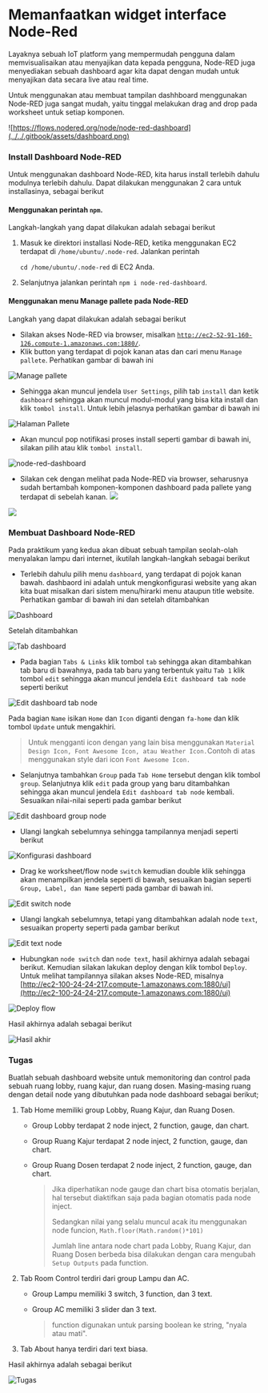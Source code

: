 # Memanfaatkan widget interface Node-Red

Layaknya sebuah IoT platform yang mempermudah pengguna dalam memvisualisaikan atau menyajikan data kepada pengguna, Node-RED juga menyediakan sebuah dashboard agar kita dapat dengan mudah untuk menyajikan data secara live atau real time.

Untuk menggunakan atau membuat tampilan dashhboard menggunakan Node-RED juga sangat mudah, yaitu tinggal melakukan drag and drop pada worksheet untuk setiap komponen.

![https://flows.nodered.org/node/node-red-dashboard](../../.gitbook/assets/dashboard.png)

### Install Dashboard Node-RED

Untuk menggunakan dashboard Node-RED, kita harus install terlebih dahulu modulnya terlebih dahulu. Dapat dilakukan menggunakan 2 cara untuk installasinya, sebagai berikut

#### Menggunakan perintah `npm`.

Langkah-langkah yang dapat dilakukan adalah sebagai berikut

1. Masuk ke direktori installasi Node-RED, ketika menggunakan EC2 terdapat di `/home/ubuntu/.node-red`. Jalankan perintah

   `cd /home/ubuntu/.node-red` di EC2 Anda.

2. Selanjutnya jalankan perintah `npm i node-red-dashboard`.

#### Menggunakan menu Manage pallete pada Node-RED

Langkah yang dapat dilakukan adalah sebagai berikut

* Silakan akses Node-RED via browser, misalkan [`http://ec2-52-91-160-126.compute-1.amazonaws.com:1880/`](http://ec2-34-239-124-118.compute-1.amazonaws.com:1880/).
* Klik button yang terdapat di pojok kanan atas dan cari menu `Manage pallete`. Perhatikan gambar di bawah ini

![Manage pallete](../../.gitbook/assets/01.png)

* Sehingga akan muncul jendela `User Settings`, pilih tab `install` dan ketik `dashboard` sehingga akan muncul modul-modul yang bisa kita install dan klik `tombol install`. Untuk lebih jelasnya perhatikan gambar di bawah ini

![Halaman Pallete](../../.gitbook/assets/02.png)

* Akan muncul pop notifikasi proses install seperti gambar di bawah ini, silakan pilih atau klik `tombol install`.

![node-red-dashboard](../../.gitbook/assets/03.png)

* Silakan cek dengan melihat pada Node-RED via browser, seharusnya sudah bertambah komponen-komponen dashboard pada pallete yang terdapat di sebelah kanan. ![](images/04.png)

![](../../.gitbook/assets/05%20%282%29.png)

### Membuat Dashboard Node-RED

Pada praktikum yang kedua akan dibuat sebuah tampilan seolah-olah menyalakan lampu dari internet, ikutilah langkah-langkah sebagai berikut

* Terlebih dahulu pilih menu `dashboard`, yang terdapat di pojok kanan bawah. dashbaord ini adalah untuk mengkonfigurasi website yang akan kita buat misalkan dari sistem menu/hirarki menu ataupun title website. Perhatikan gambar di bawah ini dan setelah ditambahkan

![Dashboard](../../.gitbook/assets/05%20%281%29.png)

Setelah ditambahkan

![Tab dashboard](../../.gitbook/assets/06%20%282%29.png)

* Pada bagian `Tabs & Links` klik tombol `tab` sehingga akan ditambahkan tab baru di bawahnya, pada tab baru yang terbentuk yaitu `Tab 1` klik tombol `edit` sehingga akan muncul jendela `Edit dashboard tab node` seperti berikut

![Edit dashboard tab node](../../.gitbook/assets/07%20%282%29.png)

Pada bagian `Name` isikan `Home` dan `Icon` diganti dengan `fa-home` dan klik tombol `Update` untuk mengakhiri.

> Untuk mengganti icon dengan yang lain bisa menggunakan `Material Design Icon, Font Awesome Icon, atau Weather Icon.`Contoh di atas menggunakan style dari icon `Font Awesome Icon.`

* Selanjutnya tambahkan `Group` pada `Tab Home` tersebut dengan klik tombol `group`. Selanjutnya klik `edit` pada group yang baru ditambahkan sehingga akan muncul jendela `Edit dashboard tab node` kembali. Sesuaikan nilai-nilai seperti pada gambar berikut

![Edit dashboard group node](../../.gitbook/assets/08%20%281%29.png)

* Ulangi langkah sebelumnya sehingga tampilannya menjadi seperti berikut

![Konfigurasi dashboard](../../.gitbook/assets/09.png)

* Drag ke worksheet/flow node `switch` kemudian double klik sehingga akan menampilkan jendela seperti di bawah, sesuaikan bagian seperti `Group, Label, dan Name` seperti pada gambar di bawah ini.

![Edit switch node](../../.gitbook/assets/10%20%286%29.png)

* Ulangi langkah sebelumnya, tetapi yang ditambahkan adalah node `text`, sesuaikan property seperti pada gambar berikut

![Edit text node](../../.gitbook/assets/11%20%282%29.png)

* Hubungkan `node switch` dan `node text`, hasil akhirnya adalah sebagai berikut. Kemudian silakan lakukan deploy dengan klik tombol `Deploy`. Untuk melihat tampilannya silakan akses Node-RED, misalnya [http://ec2-100-24-24-217.compute-1.amazonaws.com:1880/ui](http://ec2-100-24-24-217.compute-1.amazonaws.com:1880/ui)

![Deploy flow](../../.gitbook/assets/12%20%282%29.png)

Hasil akhirnya adalah sebagai berikut

![Hasil akhir](../../.gitbook/assets/13%20%281%29.png)

### Tugas

Buatlah sebuah dashboard website untuk memonitoring dan control pada sebuah ruang lobby, ruang kajur, dan ruang dosen. Masing-masing ruang dengan detail node yang dibutuhkan pada node dashboard sebagai berikut;

1. Tab Home memiliki group Lobby, Ruang Kajur, dan Ruang Dosen.
   * Group Lobby terdapat 2 node inject, 2 function, gauge, dan chart.
   * Group Ruang Kajur terdapat 2 node inject, 2 function, gauge, dan chart.
   * Group Ruang Dosen terdapat 2 node inject, 2 function, gauge, dan chart.

     > Jika diperhatikan node gauge dan chart bisa otomatis berjalan, hal tersebut diaktifkan saja pada bagian otomatis pada node inject.
     >
     > Sedangkan nilai yang selalu muncul acak itu menggunakan node funcion, `Math.floor(Math.random()*101)`
     >
     > Jumlah line antara node chart pada Lobby, Ruang Kajur, dan Ruang Dosen berbeda bisa dilakukan dengan cara mengubah `Setup Outputs` pada function.
2. Tab Room Control terdiri dari group Lampu dan AC.
   * Group Lampu memiliki 3 switch, 3 function, dan 3 text.
   * Group AC memiliki 3 slider dan 3 text.

     > function digunakan untuk parsing boolean ke string, "nyala atau mati".
3. Tab About hanya terdiri dari text biasa.

Hasil akhirnya adalah sebagai berikut

![Tugas](../../.gitbook/assets/tugas.gif)

